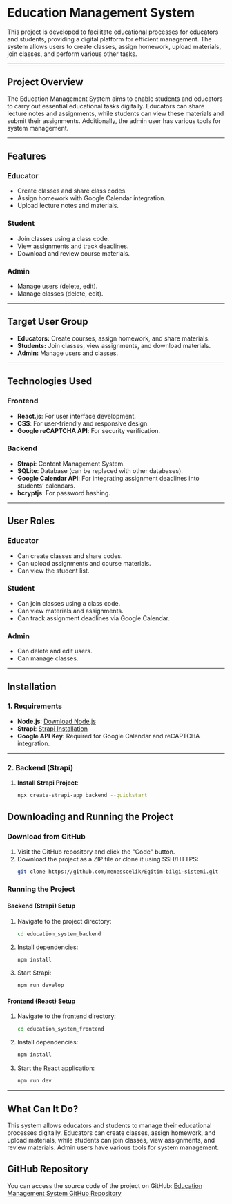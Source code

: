 # **Education Management System**

This project is developed to facilitate educational processes for educators and students, providing a digital platform for efficient management. The system allows users to create classes, assign homework, upload materials, join classes, and perform various other tasks.

---

## **Project Overview**

The Education Management System aims to enable students and educators to carry out essential educational tasks digitally. Educators can share lecture notes and assignments, while students can view these materials and submit their assignments. Additionally, the admin user has various tools for system management.

---

## **Features**

### **Educator**
- Create classes and share class codes.
- Assign homework with Google Calendar integration.
- Upload lecture notes and materials.

### **Student**
- Join classes using a class code.
- View assignments and track deadlines.
- Download and review course materials.

### **Admin**
- Manage users (delete, edit).
- Manage classes (delete, edit).

---

## **Target User Group**
- **Educators:** Create courses, assign homework, and share materials.
- **Students:** Join classes, view assignments, and download materials.
- **Admin:** Manage users and classes.

---

## **Technologies Used**

### **Frontend**
- **React.js**: For user interface development.
- **CSS**: For user-friendly and responsive design.
- **Google reCAPTCHA API**: For security verification.

### **Backend**
- **Strapi**: Content Management System.
- **SQLite**: Database (can be replaced with other databases).
- **Google Calendar API**: For integrating assignment deadlines into students’ calendars.
- **bcryptjs**: For password hashing.

---

## **User Roles**

### **Educator**
- Can create classes and share codes.
- Can upload assignments and course materials.
- Can view the student list.

### **Student**
- Can join classes using a class code.
- Can view materials and assignments.
- Can track assignment deadlines via Google Calendar.

### **Admin**
- Can delete and edit users.
- Can manage classes.

---

## **Installation**

### **1. Requirements**
- **Node.js**: [Download Node.js](https://nodejs.org/)
- **Strapi**: [Strapi Installation](https://strapi.io/)
- **Google API Key**: Required for Google Calendar and reCAPTCHA integration.

---

### **2. Backend (Strapi)**
1. **Install Strapi Project**:
   ```bash
   npx create-strapi-app backend --quickstart
   ```

## **Downloading and Running the Project**

### **Download from GitHub**
1. Visit the GitHub repository and click the "Code" button.
2. Download the project as a ZIP file or clone it using SSH/HTTPS:
   ```bash
   git clone https://github.com/menesscelik/Egitim-bilgi-sistemi.git
   ```

### **Running the Project**

#### **Backend (Strapi) Setup**
1. Navigate to the project directory:
   ```bash
   cd education_system_backend
   ```
2. Install dependencies:
   ```bash
   npm install
   ```
3. Start Strapi:
   ```bash
   npm run develop
   ```

#### **Frontend (React) Setup**
1. Navigate to the frontend directory:
   ```bash
   cd education_system_frontend
   ```
2. Install dependencies:
   ```bash
   npm install
   ```
3. Start the React application:
   ```bash
   npm run dev
   ```

---

## **What Can It Do?**

This system allows educators and students to manage their educational processes digitally. Educators can create classes, assign homework, and upload materials, while students can join classes, view assignments, and review materials. Admin users have various tools for system management.

## **GitHub Repository**

You can access the source code of the project on GitHub: [Education Management System GitHub Repository](https://github.com/menesscelik/Egitim-bilgi-sistemi.git)


